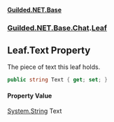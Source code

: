 #### [Guilded.NET.Base](Guilded_NET_Base.md 'Guilded.NET.Base')
### [Guilded.NET.Base.Chat](Guilded_NET_Base.md#Guilded_NET_Base_Chat 'Guilded.NET.Base.Chat').[Leaf](Leaf.md 'Guilded.NET.Base.Chat.Leaf')
## Leaf.Text Property
The piece of text this leaf holds.  
```csharp
public string Text { get; set; }
```
#### Property Value
[System.String](https://docs.microsoft.com/en-us/dotnet/api/System.String 'System.String')
Text
